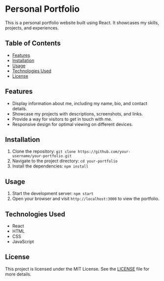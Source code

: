 # Personal Portfolio

This is a personal portfolio website built using React. It showcases my skills, projects, and experiences.

## Table of Contents

- [Features](#features)
- [Installation](#installation)
- [Usage](#usage)
- [Technologies Used](#technologies-used)
- [License](#license)

## Features

- Display information about me, including my name, bio, and contact details.
- Showcase my projects with descriptions, screenshots, and links.
- Provide a way for visitors to get in touch with me.
- Responsive design for optimal viewing on different devices.

## Installation

1. Clone the repository: `git clone https://github.com/your-username/your-portfolio.git`
2. Navigate to the project directory: `cd your-portfolio`
3. Install the dependencies: `npm install`

## Usage

1. Start the development server: `npm start`
2. Open your browser and visit `http://localhost:3000` to view the portfolio.

## Technologies Used

- React
- HTML
- CSS
- JavaScript

## License

This project is licensed under the MIT License. See the [LICENSE](LICENSE) file for more details.